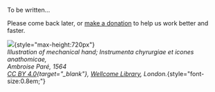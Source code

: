 To be written...

Please come back later, or [make a donation](http://donate.rxlab.info) to help us work better and faster.

![](../../img/illustration/Ambroise_Pare_prosthetics_mechanical_hand_Wellcome_L0023364.png){style="max-height:720px"}  
*Illustration of mechanical hand; Instrumenta chyrurgiae et icones anathomicae,  
Ambroise Paré, 1564   
[CC BY 4.0](https://creativecommons.org/licenses/by/4.0/deed.en){target="_blank"}, [Wellcome Library](http://wellcomeimages.org/), London.*{style="font-size:0.8em;"}